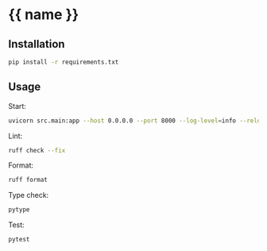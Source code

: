 # {{ name }}

## Installation

```bash
pip install -r requirements.txt
```

## Usage

Start:

```bash
uvicorn src.main:app --host 0.0.0.0 --port 8000 --log-level=info --reload
```

Lint:

```bash
ruff check --fix
```

Format:

```bash
ruff format
```

Type check:

```bash
pytype
```

Test:

```bash
pytest
```
